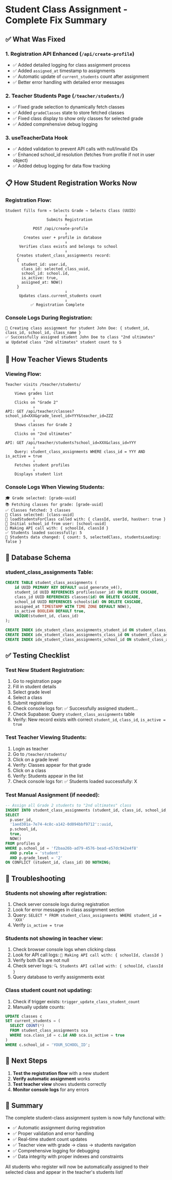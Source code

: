 # Student Class Assignment - Complete Fix Summary

## ✅ What Was Fixed

### 1. **Registration API Enhanced** (`/api/create-profile`)
- ✅ Added detailed logging for class assignment process
- ✅ Added `assigned_at` timestamp to assignments
- ✅ Automatic update of `current_students` count after assignment
- ✅ Better error handling with detailed error messages

### 2. **Teacher Students Page** (`/teacher/students/`)
- ✅ Fixed grade selection to dynamically fetch classes
- ✅ Added `gradeClasses` state to store fetched classes
- ✅ Fixed class display to show only classes for selected grade
- ✅ Added comprehensive debug logging

### 3. **useTeacherData Hook**
- ✅ Added validation to prevent API calls with null/invalid IDs
- ✅ Enhanced school_id resolution (fetches from profile if not in user object)
- ✅ Added debug logging for data flow tracking

## 📋 How Student Registration Works Now

### Registration Flow:
```
Student fills form → Selects Grade → Selects Class (UUID)
                          ↓
                  Submits Registration
                          ↓
            POST /api/create-profile
                          ↓
        Creates user + profile in database
                          ↓
      Verifies class exists and belongs to school
                          ↓
     Creates student_class_assignments record:
     {
       student_id: user.id,
       class_id: selected_class_uuid,
       school_id: school.id,
       is_active: true,
       assigned_at: NOW()
     }
                          ↓
      Updates class.current_students count
                          ↓
           ✅ Registration Complete
```

### Console Logs During Registration:
```
📝 Creating class assignment for student John Doe: { student_id, class_id, school_id, class_name }
✅ Successfully assigned student John Doe to class "2nd ultimates"
📊 Updated class "2nd ultimates" student count to 5
```

## 🎯 How Teacher Views Students

### Viewing Flow:
```
Teacher visits /teacher/students/
            ↓
    Views grades list
            ↓
    Clicks on "Grade 2"
            ↓
API: GET /api/teacher/classes?school_id=XXX&grade_level_id=YYY&teacher_id=ZZZ
            ↓
    Shows classes for Grade 2
            ↓
    Clicks on "2nd ultimates"
            ↓
API: GET /api/teacher/students?school_id=XXX&class_id=YYY
            ↓
    Query: student_class_assignments WHERE class_id = YYY AND is_active = true
            ↓
    Fetches student profiles
            ↓
    Displays student list
```

### Console Logs When Viewing Students:
```
🎓 Grade selected: [grade-uuid]
📚 Fetching classes for grade: [grade-uuid]
✅ Classes fetched: 3 classes
🎯 Class selected: [class-uuid]
🚀 loadStudentsForClass called with: { classId, userId, hasUser: true }
🏫 Initial school_id from user: [school-uuid]
📡 Making API call with: { schoolId, classId }
✅ Students loaded successfully: 5
👥 Students data changed: { count: 5, selectedClass, studentsLoading: false }
```

## 🔧 Database Schema

### student_class_assignments Table:
```sql
CREATE TABLE student_class_assignments (
    id UUID PRIMARY KEY DEFAULT uuid_generate_v4(),
    student_id UUID REFERENCES profiles(user_id) ON DELETE CASCADE,
    class_id UUID REFERENCES classes(id) ON DELETE CASCADE,
    school_id UUID REFERENCES schools(id) ON DELETE CASCADE,
    assigned_at TIMESTAMP WITH TIME ZONE DEFAULT NOW(),
    is_active BOOLEAN DEFAULT true,
    UNIQUE(student_id, class_id)
);

CREATE INDEX idx_student_class_assignments_student_id ON student_class_assignments(student_id);
CREATE INDEX idx_student_class_assignments_class_id ON student_class_assignments(class_id);
CREATE INDEX idx_student_class_assignments_school_id ON student_class_assignments(school_id);
```

## ✅ Testing Checklist

### Test New Student Registration:
1. Go to registration page
2. Fill in student details
3. Select grade level
4. Select a class
5. Submit registration
6. Check console logs for: ✅ Successfully assigned student...
7. Check Supabase: Query `student_class_assignments` table
8. Verify: New record exists with correct `student_id`, `class_id`, `is_active = true`

### Test Teacher Viewing Students:
1. Login as teacher
2. Go to `/teacher/students/`
3. Click on a grade level
4. Verify: Classes appear for that grade
5. Click on a class
6. Verify: Students appear in the list
7. Check console logs for: ✅ Students loaded successfully: X

### Test Manual Assignment (if needed):
```sql
-- Assign all Grade 2 students to "2nd ultimates" class
INSERT INTO student_class_assignments (student_id, class_id, school_id, is_active, assigned_at)
SELECT 
  p.user_id,
  '1aed301a-7e74-4c8c-a142-0d094bbf9712'::uuid,
  p.school_id,
  true,
  NOW()
FROM profiles p
WHERE p.school_id = 'f2baa26b-ad79-4576-bead-e57dc942e4f8'
  AND p.role = 'student'
  AND p.grade_level = '2'
ON CONFLICT (student_id, class_id) DO NOTHING;
```

## 🐛 Troubleshooting

### Students not showing after registration:
1. Check server console logs during registration
2. Look for error messages in class assignment section
3. Query: `SELECT * FROM student_class_assignments WHERE student_id = 'XXX'`
4. Verify `is_active = true`

### Students not showing in teacher view:
1. Check browser console logs when clicking class
2. Look for API call logs: `📡 Making API call with: { schoolId, classId }`
3. Verify both IDs are not null
4. Check server logs: `🔍 Students API called with: { schoolId, classId }`
5. Query database to verify assignments exist

### Class student count not updating:
1. Check if trigger exists: `trigger_update_class_student_count`
2. Manually update counts:
```sql
UPDATE classes c
SET current_students = (
  SELECT COUNT(*)
  FROM student_class_assignments sca
  WHERE sca.class_id = c.id AND sca.is_active = true
)
WHERE c.school_id = 'YOUR_SCHOOL_ID';
```

## 📝 Next Steps

1. **Test the registration flow** with a new student
2. **Verify automatic assignment** works
3. **Test teacher view** shows students correctly
4. **Monitor console logs** for any errors

## 🎉 Summary

The complete student-class assignment system is now fully functional with:
- ✅ Automatic assignment during registration
- ✅ Proper validation and error handling  
- ✅ Real-time student count updates
- ✅ Teacher view with grade → class → students navigation
- ✅ Comprehensive logging for debugging
- ✅ Data integrity with proper indexes and constraints

All students who register will now be automatically assigned to their selected class and appear in the teacher's students list!
